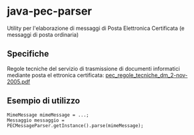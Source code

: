 # java-pec-parser
Utility per l'elaborazione di messaggi di Posta Elettronica Certificata (e messaggi di posta ordinaria)

## Specifiche
Regole tecniche del servizio di trasmissione di documenti informatici mediante posta el ettronica certificata: 
[pec_regole_tecniche_dm_2-nov-2005.pdf](https://www.agid.gov.it/sites/default/files/repository_files/leggi_decreti_direttive/pec_regole_tecniche_dm_2-nov-2005.pdf)

## Esempio di utilizzo
    MimeMessage mimeMessage = ...;
    Messaggio messaggio = PECMessageParser.getInstance().parse(mimeMessage);
